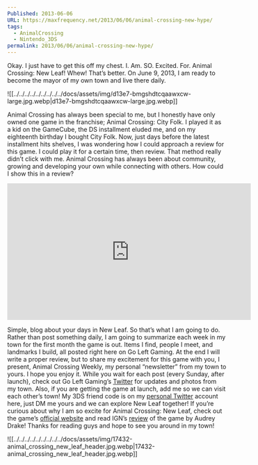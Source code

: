 ```yaml
---
Published: 2013-06-06
URL: https://maxfrequency.net/2013/06/06/animal-crossing-new-hype/
tags:
  - AnimalCrossing
  - Nintendo_3DS
permalink: 2013/06/06/animal-crossing-new-hype/
---
```

Okay. I just have to get this off my chest. I. Am. SO. Excited. For. Animal Crossing: New Leaf! Whew! That’s better. On June 9, 2013, I am ready to become the mayor of my own town and live there daily.

![[../../../../../../../../../docs/assets/img/d13e7-bmgshdtcqaawxcw-large.jpg.webp|d13e7-bmgshdtcqaawxcw-large.jpg.webp]]

Animal Crossing has always been special to me, but I honestly have only owned one game in the franchise; Animal Crossing: City Folk. I played it as a kid on the GameCube, the DS installment eluded me, and on my eighteenth birthday I bought City Folk. Now, just days before the latest installment hits shelves, I was wondering how I could approach a review for this game. I could play it for a certain time, then review. That method really didn’t click with me. Animal Crossing has always been about community, growing and developing your own while connecting with others. How could I show this in a review?

<div class=iframe-container>
<iframe width="560" height="315" src="https://www.youtube-nocookie.com/embed/z09iRo44Mcs?si=q72tt0JzrDCoDsYz" title="YouTube video player" frameborder="0" allow="accelerometer; autoplay; clipboard-write; encrypted-media; gyroscope; picture-in-picture; web-share" allowfullscreen></iframe>
</div>

Simple, blog about your days in New Leaf. So that’s what I am going to do. Rather than post something daily, I am going to summarize each week in my town for the first month the game is out. Items I find, people I meet, and landmarks I build, all posted right here on Go Left Gaming. At the end I will write a proper review, but to share my excitement for this game with you, I present, Animal Crossing Weekly, my personal “newsletter” from my town to yours. I hope you enjoy it. While you wait for each post (every Sunday, after launch), check out Go Left Gaming’s [Twitter](https://twitter.com/GoLeftGaming) for updates and photos from my town. Also, if you are getting the game at launch, add me so we can visit each other’s town! My 3DS friend code is on my [personal Twitter](https://twitter.com/MaxTheWhite) account here, just DM me yours and we can explore New Leaf together! If you’re curious about why I am so excite for Animal Crossing: New Leaf, check out the game’s [official website](http://www.animal-crossing.com/newleaf/) and read IGN’s [review](http://www.ign.com/articles/2013/06/04/animal-crossing-new-leaf-review) of the game by Audrey Drake! Thanks for reading guys and hope to see you around in my town!

![[../../../../../../../../../docs/assets/img/17432-animal_crossing_new_leaf_header.jpg.webp|17432-animal_crossing_new_leaf_header.jpg.webp]]
